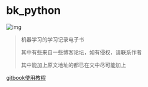 # bk_python

 ![img]( https://upload-images.jianshu.io/upload_images/15675864-952291e89189c8a8.jpg ) 

> 机器学习的学习记录电子书
>
> 其中有些来自一些博客论坛，如有侵权，请联系作者
>
> 其中能加上原文地址的都已在文中尽可能加上





[gitbook使用教程](http://gitbook.zhangjikai.com/ )

